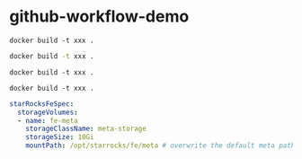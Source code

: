# github-workflow-demo

```docker
docker build -t xxx .
```

```bash
docker build -t xxx .
```

```console
docker build -t xxx .
```

```shell
docker build -t xxx .
```

```yaml
starRocksFeSpec:
  storageVolumes:
  - name: fe-meta
    storageClassName: meta-storage
    storageSize: 10Gi
    mountPath: /opt/starrocks/fe/meta # overwrite the default meta path
```
